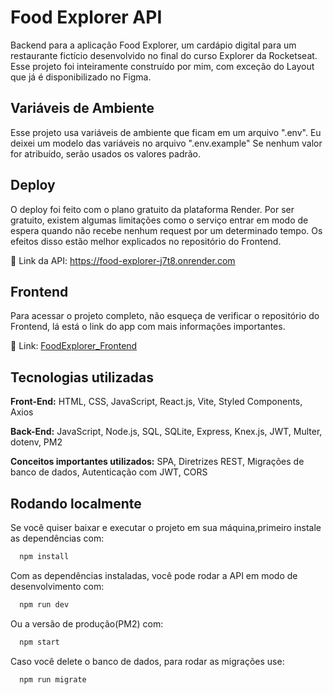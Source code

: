
# Food Explorer API

Backend para a aplicação Food Explorer, um cardápio digital para um restaurante fictício desenvolvido no final do curso Explorer da Rocketseat. Esse projeto foi inteiramente construído por mim, com exceção do Layout que já é disponibilizado no Figma.


## Variáveis de Ambiente

Esse projeto usa variáveis de ambiente que ficam em um arquivo ".env". Eu deixei um modelo das variáveis no arquivo ".env.example" Se nenhum valor for atribuído, serão usados os valores padrão.


## Deploy

O deploy foi feito com o plano gratuito da plataforma Render. Por ser gratuito, existem algumas limitações como o serviço entrar em modo de espera quando não recebe nenhum request por um determinado tempo. Os efeitos disso estão melhor explicados no repositório do Frontend.

🔗 Link da API: https://food-explorer-j7t8.onrender.com


## Frontend

Para acessar o projeto completo, não esqueça de verificar o repositório do Frontend, lá está o link do app com mais informações importantes.

🔗 Link: [FoodExplorer_Frontend](https://github.com/sogbog/FoodExplorer_Frontend)


## Tecnologias utilizadas

**Front-End:** HTML, CSS, JavaScript, React.js, Vite, Styled Components, Axios

**Back-End:** JavaScript, Node.js, SQL, SQLite, Express, Knex.js, JWT, Multer, dotenv, PM2

**Conceitos importantes utilizados:** SPA, Diretrizes REST, Migrações de banco de dados, Autenticação com JWT, CORS


## Rodando localmente

Se você quiser baixar e executar o projeto em sua máquina,primeiro instale as dependências com:

```bash
  npm install
```

Com as dependências instaladas, você pode rodar a API em modo de desenvolvimento com:

```bash
  npm run dev
```

Ou a versão de produção(PM2) com:

```bash
  npm start
```

Caso você delete o banco de dados, para rodar as migrações use:

```bash
  npm run migrate
```

